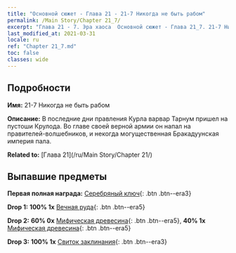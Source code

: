 ```yaml
---
title: "Основной сюжет - Глава 21 - 21-7 Никогда не быть рабом"
permalink: /Main Story/Chapter 21_7/
excerpt: "Глава 21 - 7. Эра хаоса  Основной сюжет - Глава 21_7. 21-7 Никогда не быть рабом"
last_modified_at: 2021-03-31
locale: ru
ref: "Chapter 21_7.md"
toc: false
classes: wide
---
```


## Подробности

 **Имя:** 21-7 Никогда не быть рабом

 **Описание:** В последние дни правления Курла варвар Тарнум пришел на пустоши Крулода. Во главе своей верной армии он напал на правителей-волшебников, и некогда могущественная Бракадуунская империя пала.

 **Related to:** [Глава 21](/ru/Main Story/Chapter 21/)

## Выпавшие предметы

 **Первая полная награда:** [Серебряный ключ](/ru/Items/con_693/){: .btn .btn--era3}

 **Drop 1:** **100% 1x** [Вечная руда](/ru/Items/mat_68/){: .btn .btn--era5}

 **Drop 2:** **60% 0x** [Мифическая древесина](/ru/Items/mat_62/){: .btn .btn--era5}, **40% 1x** [Мифическая древесина](/ru/Items/mat_62/){: .btn .btn--era5}

 **Drop 3:** **100% 1x** [Свиток заклинания](/ru/Items/con_694/){: .btn .btn--era3}

